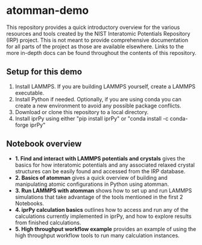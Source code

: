# atomman-demo

This repository provides a quick introductory overview for the various resources and tools created by the NIST Interatomic Potentials Repository (IRP) project.  This is not meant to provide comprehensive documentation for all parts of the project as those are available elsewhere.  Links to the more in-depth docs can be found throughout the contents of this repository.

## Setup for this demo

1. Install LAMMPS.  If you are building LAMMPS yourself, create a LAMMPS executable. 
2. Install Python if needed.  Optionally, if you are using conda you can create a new environment to avoid any possible package conflicts.
3. Download or clone this repository to a local directory.
4. Install iprPy using either "pip install iprPy" or "conda install -c conda-forge iprPy"


## Notebook overview

- __1. Find and interact with LAMMPS potentials and crystals__ gives the basics for how interatomic potentials and any associated relaxed crystal structures can be easily found and accessed from the IRP database. 
- __2. Basics of atomman__ gives a quick overview of building and manipulating atomic configurations in Python using atomman.
- __3. Run LAMMPS with atomman__ shows how to set up and run LAMMPS simulations that take advantage of the tools mentioned in the first 2 Notebooks.
- __4. iprPy calculation basics__ outlines how to access and run any of the calculations currently implemented in iprPy, and how to explore results from finished calculations.
- __5. High throughput workflow example__ provides an example of using the high throughput workflow tools to run many calculation instances.